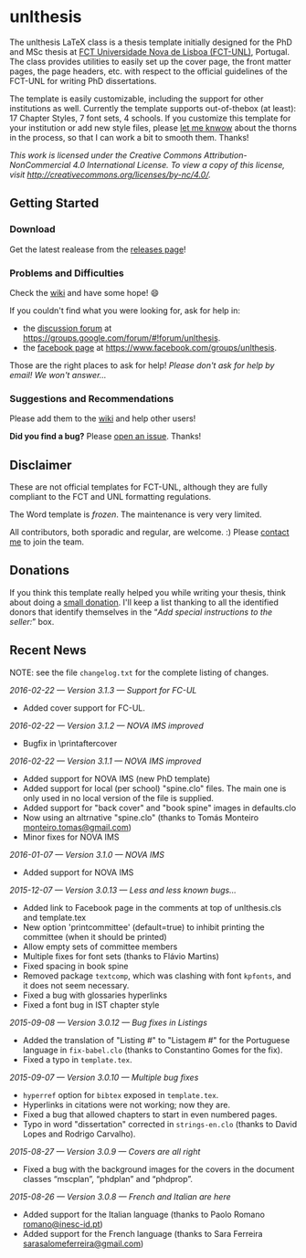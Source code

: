 # unlthesis

The unlthesis LaTeX class is a thesis template initially designed for the PhD and MSc thesis at [FCT Universidade Nova de Lisboa (FCT-UNL)](http://www.fct.unl.pt), Portugal. The class provides utilities to easily set up the cover page, the front matter pages, the page headers, etc. with respect to the official guidelines of the FCT-UNL for writing PhD dissertations.

The template is easily customizable, including the support for other institutions as well. Currently the template supports out-of-thebox (at least): 17 Chapter Styles, 7 font sets, 4 schools.  If you customize this template for your institution or add new style files, please [let me knwow](http://docentes.fct.unl.pt/joao-lourenco) about the thorns in the process, so that I can work a bit to smooth them.  Thanks!

*This work is licensed under the Creative Commons Attribution-NonCommercial 4.0 International License. To view a copy of this license, visit http://creativecommons.org/licenses/by-nc/4.0/.*


## Getting Started

### Download

Get the latest realease from the [releases page](https://github.com/joaomlourenco/unlthesis/releases)!

### Problems and Difficulties

Check the [wiki](https://github.com/joaomlourenco/unlthesis/wiki) and have some hope! :smile:

If you couldn't find what you were looking for, ask for help in:

* the [discussion forum](https://groups.google.com/forum/#!forum/unlthesis) at https://groups.google.com/forum/#!forum/unlthesis. 
* the [facebook page](https://www.facebook.com/groups/unlthesis/) at https://www.facebook.com/groups/unlthesis.

Those are the right places to ask for help!  *Please don't ask for help by email! We won't answer…*

### Suggestions and Recommendations

Please add them to the [wiki](https://github.com/joaomlourenco/unlthesis/wiki) and help other users!

**Did you find a bug?**  Please [open an issue](https://github.com/joaomlourenco/unlthesis/issues). Thanks!

## Disclaimer

These are not official templates for FCT-UNL, although they are fully compliant to the FCT and UNL formatting regulations.

The Word template is *frozen*.  The maintenance is very very limited.

All contributors, both sporadic and regular, are welcome. :) Please [contact me](http://docentes.fct.unl.pt/joao-lourenco) to join the team.

## Donations

If you think this template really helped you while writing your thesis, think about doing a [small donation](https://www.paypal.com/cgi-bin/webscr?cmd=_s-xclick&hosted_button_id=KTPG2K2AHCRAW). I'll keep a list thanking to all the identified donors that identify themselves in the “*Add special instructions to the seller:*” box.

## Recent News

NOTE: see the file `changelog.txt` for the complete listing of changes.

*2016-02-22 — Version 3.1.3 — Support for FC-UL*
+ Added cover support for FC-UL.

*2016-02-22 — Version 3.1.2 — NOVA IMS improved*
+ Bugfix in \printaftercover

*2016-02-22 — Version 3.1.1 — NOVA IMS improved*
+ Added support for NOVA IMS (new PhD template)
+ Added support for local (per school) "spine.clo" files. The main one is only used in no local version of the file is supplied.
+ Added support for "back cover" and "book spine" images in defaults.clo
+ Now using an altrnative "spine.clo" (thanks to Tomás Monteiro <monteiro.tomas@gmail.com>)
+ Minor fixes for NOVA IMS

*2016-01-07 — Version 3.1.0 — NOVA IMS*
+ Added support for NOVA IMS

*2015-12-07 — Version 3.0.13 — Less and less known bugs…*
+ Added link to Facebook page in the comments at top of unlthesis.cls and template.tex
+ New option 'printcommittee' (default=true) to inhibit printing the committee (when it should be printed)
+ Allow empty sets of committee members
+ Multiple fixes for font sets (thanks to Flávio Martins)
+ Fixed spacing in book spine
+ Removed package `textcomp`, which was clashing with font `kpfonts`, and it does not seem necessary.
+ Fixed a bug with glossaries hyperlinks
+ Fixed a font bug in IST chapter style

*2015-09-08 — Version 3.0.12 — Bug fixes in Listings*
+ Added the translation of "Listing #" to "Listagem #" for the Portuguese language in `fix-babel.clo` (thanks to Constantino Gomes for the fix).
+ Fixed a typo in `template.tex`.

*2015-09-07 — Version 3.0.10 — Multiple bug fixes*
+ `hyperref` option for `bibtex` exposed in `template.tex`.
+ Hyperlinks in citations were not working; now they are.
+ Fixed a bug that allowed chapters to start in even numbered pages.
+ Typo in word "dissertation" corrected in `strings-en.clo` (thanks to David Lopes and Rodrigo Carvalho).

*2015-08-27 — Version 3.0.9 — Covers are all right*
+ Fixed a bug with the background images for the covers in the document classes “mscplan”, “phdplan” and “phdprop”.

*2015-08-26 — Version 3.0.8 — French and Italian are here*
+ Added support for the Italian language (thanks to Paolo Romano <romano@inesc-id.pt>)
+ Added support for the French language (thanks to Sara Ferreira <sarasalomeferreira@gmail.com>)
